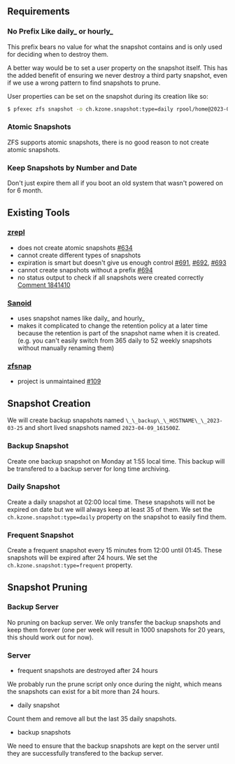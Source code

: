 ## Requirements

### No Prefix Like daily\_ or hourly\_

This prefix bears no value for what the snapshot contains and is only used for deciding when to destroy them.

A better way would be to set a user property on the snapshot itself. This has the added benefit of ensuring we never destroy a third party snapshot, even if we use a wrong pattern to find snapshots to prune.

User properties can be set on the snapshot during its creation like so:

```sh
$ pfexec zfs snapshot -o ch.kzone.snapshot:type=daily rpool/home@2023-04-09_155300Z
```

### Atomic Snapshots

ZFS supports atomic snapshots, there is no good reason to not create atomic snapshots.

### Keep Snapshots by Number and Date

Don't just expire them all if you boot an old system that wasn't powered on for 6 month.

## Existing Tools

### [zrepl](https://github.com/zrepl/zrepl)

- does not create atomic snapshots [#634](https://github.com/zrepl/zrepl/issues/634)
- cannot create different types of snapshots
- expiration is smart but doesn't give us enough control [#691](https://github.com/zrepl/zrepl/issues/691), [#692](https://github.com/zrepl/zrepl/issues/692), [#693](https://github.com/zrepl/zrepl/issues/693)
- cannot create snapshots without a prefix [#694](https://github.com/zrepl/zrepl/issues/694)
- no status output to check if all snapshots were created correctly [Comment 1841410](https://github.com/zrepl/zrepl/discussions/547#discussioncomment-1841410)

### [Sanoid](https://github.com/jimsalterjrs/sanoid)

- uses snapshot names like daily\_ and hourly\_
- makes it complicated to change the retention policy at a later time because the retention is part of the snapshot name when it is created. (e.g. you can't easily switch from 365 daily to 52 weekly snapshots without manually renaming them)

### [zfsnap](https://github.com/zfsnap/zfsnap)

- project is unmaintained [#109](https://github.com/zfsnap/zfsnap/issues/109)

## Snapshot Creation

We will create backup snapshots named `\_\_backup\_\_HOSTNAME\_\_2023-03-25` and short lived snapshots named `2023-04-09_161500Z`.

### Backup Snapshot

Create one backup snapshot on Monday at 1:55 local time. This backup will be transfered to a backup server for long time archiving.

### Daily Snapshot

Create a daily snapshot at 02:00 local time. These snapshots will not be expired on date but we will always keep at least 35 of them. We set the `ch.kzone.snapshot:type=daily` property on the snapshot to easily find them.

### Frequent Snapshot

Create a frequent snapshot every 15 minutes from 12:00 until 01:45. These snapshots will be expired after 24 hours. We set the `ch.kzone.snapshot:type=frequent` property.

## Snapshot Pruning

### Backup Server

No pruning on backup server. We only transfer the backup snapshots and keep them forever (one per week will result in 1000 snapshots for 20 years, this should work out for now).

### Server

- frequent snapshots are destroyed after 24 hours

We probably run the prune script only once during the night, which means the snapshots can exist for a bit more than 24 hours.

- daily snapshot

Count them and remove all but the last 35 daily snapshots.

- backup snapshots

We need to ensure that the backup snapshots are kept on the server until they are successfully transfered to the backup server.
